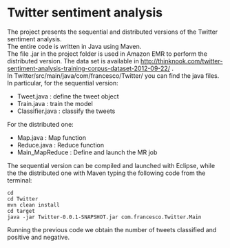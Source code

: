 # Twitter sentiment analysis
The project presents
the sequential and distributed versions of the Twitter
sentiment analysis. <br />
The entire code is written in Java using Maven. <br />
The file .jar in the project folder is used in Amazon EMR to perform the distributed version.
The data set is available in http://thinknook.com/twitter-sentiment-analysis-training-corpus-dataset-2012-09-22/ . <br />
In Twitter/src/main/java/com/francesco/Twitter/ you can find the java files. <br />
In particular, for the sequential version: <br />
* Tweet.java : define the tweet object
* Train.java : train the model
* Classifier.java : classify the tweets <br />

For the distributed one:
* Map.java : Map function
* Reduce.java : Reduce function
* Main_MapReduce : Define and launch the MR job


The sequential version can be compiled and launched with Eclipse, while the the distributed one with Maven typing the following code from the terminal:  <br />
```
cd
cd Twitter
mvn clean install
cd target
java -jar Twitter-0.0.1-SNAPSHOT.jar com.francesco.Twitter.Main
```
Running the previous code we obtain the number of tweets classified and positive and negative.
